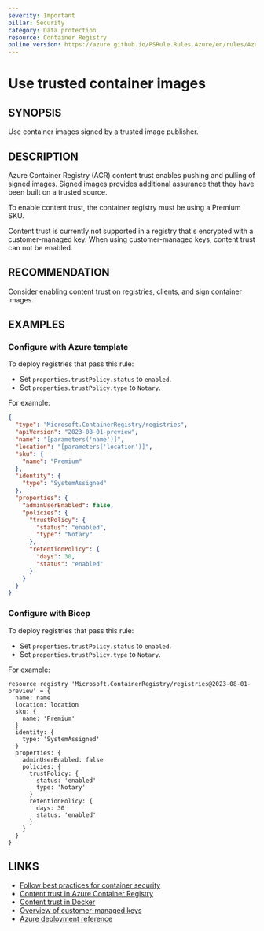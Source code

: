 ```yaml
---
severity: Important
pillar: Security
category: Data protection
resource: Container Registry
online version: https://azure.github.io/PSRule.Rules.Azure/en/rules/Azure.ACR.ContentTrust/
---
```


# Use trusted container images

## SYNOPSIS

Use container images signed by a trusted image publisher.

## DESCRIPTION

Azure Container Registry (ACR) content trust enables pushing and pulling of signed images.
Signed images provides additional assurance that they have been built on a trusted source.

To enable content trust, the container registry must be using a Premium SKU.

Content trust is currently not supported in a registry that's encrypted with a customer-managed key.
When using customer-managed keys, content trust can not be enabled.

## RECOMMENDATION

Consider enabling content trust on registries, clients, and sign container images.

## EXAMPLES

### Configure with Azure template

To deploy registries that pass this rule:

- Set `properties.trustPolicy.status` to `enabled`.
- Set `properties.trustPolicy.type` to `Notary`.

For example:

```json
{
  "type": "Microsoft.ContainerRegistry/registries",
  "apiVersion": "2023-08-01-preview",
  "name": "[parameters('name')]",
  "location": "[parameters('location')]",
  "sku": {
    "name": "Premium"
  },
  "identity": {
    "type": "SystemAssigned"
  },
  "properties": {
    "adminUserEnabled": false,
    "policies": {
      "trustPolicy": {
        "status": "enabled",
        "type": "Notary"
      },
      "retentionPolicy": {
        "days": 30,
        "status": "enabled"
      }
    }
  }
}
```

### Configure with Bicep

To deploy registries that pass this rule:

- Set `properties.trustPolicy.status` to `enabled`.
- Set `properties.trustPolicy.type` to `Notary`.

For example:

```bicep
resource registry 'Microsoft.ContainerRegistry/registries@2023-08-01-preview' = {
  name: name
  location: location
  sku: {
    name: 'Premium'
  }
  identity: {
    type: 'SystemAssigned'
  }
  properties: {
    adminUserEnabled: false
    policies: {
      trustPolicy: {
        status: 'enabled'
        type: 'Notary'
      }
      retentionPolicy: {
        days: 30
        status: 'enabled'
      }
    }
  }
}
```

## LINKS

- [Follow best practices for container security](https://learn.microsoft.com/azure/architecture/framework/security/applications-services#follow-best-practices-for-container-security)
- [Content trust in Azure Container Registry](https://learn.microsoft.com/azure/container-registry/container-registry-content-trust)
- [Content trust in Docker](https://docs.docker.com/engine/security/trust/content_trust/)
- [Overview of customer-managed keys](https://learn.microsoft.com/azure/container-registry/tutorial-customer-managed-keys#before-you-enable-a-customer-managed-key)
- [Azure deployment reference](https://learn.microsoft.com/azure/templates/microsoft.containerregistry/registries)
